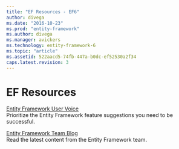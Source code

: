 ```yaml
---
title: "EF Resources - EF6"
author: divega
ms.date: "2016-10-23"
ms.prod: "entity-framework"
ms.author: divega
ms.manager: avickers
ms.technology: entity-framework-6
ms.topic: "article"
ms.assetid: 522aacd5-74fb-447a-b0dc-ef52530a2f34
caps.latest.revision: 3
---
```

# EF Resources
[Entity Framework User Voice](http://ef.mswish.net/)  
Prioritize the Entity Framework feature suggestions you need to be successful.  

[Entity Framework Team Blog](http://blogs.msdn.com/b/adonet)    
Read the latest content from the Entity Framework team.  
